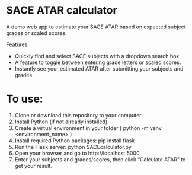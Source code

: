 # SACE ATAR calculator

A demo web app to estimate your SACE ATAR based on expected subject grades or scaled scores.

Features
- Quickly find and select SACE subjects with a dropdown search box.
- A feature to toggle between entering grade letters or scaled scores.
- Instantly see your estimated ATAR after submitting your subjects and grades.

# To use:

1. Clone or download this repository to your computer.
2. Install Python (if not already installed).
3. Create a virtual environment in your folder ( python -m venv <environment_name> )
4. Install required Python packages: pip install flask
5. Run the Flask server: python SACEcalculator.py
6. Open your browser and go to http://localhost:5000
7. Enter your subjects and grades/scores, then click “Calculate ATAR” to get your result.









